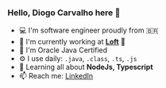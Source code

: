 ### Hello, Diogo Carvalho here 🖖
- 💻 I'm software engineer proudly from  🇧🇷
- 🏢 I'm currently working at **[Loft](https://loft.com.br/)**  🧡
- 📝 I'm Oracle Java Certified
- ⚙️ I use daily: `.java`, `.class`, `.ts`, `.js`
- 🌱 Learning all about **NodeJs, Typescript**
- 📫 Reach me: [LinkedIn](https://linkedin.com/diogocarvs)
  
<!---  
![Diogo GitHub Stats](https://github-readme-stats.vercel.app/api?username=dicarvs&show_icons=true&hide_border=true)


![Diogo Top Languages](https://github-readme-stats-anuraghazra1.vercel.app/api/top-langs/?username=dicarvs)
--->

<!---
dicarvs/dicarvs is a ✨ special ✨ repository because its `README.md` (this file) appears on your GitHub profile.
You can click the Preview link to take a look at your changes.
--->
